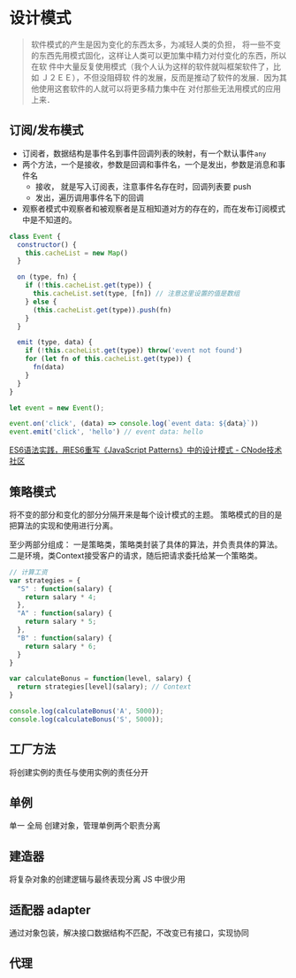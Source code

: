 # 设计模式

> 软件模式的产生是因为变化的东西太多，为减轻人类的负担， 将一些不变的东西先用模式固化，这样让人类可以更加集中精力对付变化的东西，所以在软 件中大量反复使用模式（我个人认为这样的软件就叫框架软件了，比如 Ｊ２ＥＥ），不但没阻碍软 件的发展，反而是推动了软件的发展．因为其他使用这套软件的人就可以将更多精力集中在 对付那些无法用模式的应用上来．　

## 订阅/发布模式
* 订阅者，数据结构是事件名到事件回调列表的映射，有一个默认事件`any`
* 两个方法，一个是接收，参数是回调和事件名，一个是发出，参数是消息和事件名
    - 接收， 就是写入订阅表，注意事件名存在时，回调列表要 push
    - 发出，遍历调用事件名下的回调
* 观察者模式中观察者和被观察者是互相知道对方的存在的，而在发布订阅模式中是不知道的。
```js
class Event {
  constructor() {
    this.cacheList = new Map()
  }

  on (type, fn) {
    if (!this.cacheList.get(type)) {
      this.cacheList.set(type, [fn]) // 注意这里设置的值是数组
    } else {
      (this.cacheList.get(type)).push(fn)
    }
  }

  emit (type, data) {
    if (!this.cacheList.get(type)) throw('event not found')
    for (let fn of this.cacheList.get(type)) {
      fn(data)
    }
  }
}

let event = new Event();

event.on('click', (data) => console.log(`event data: ${data}`))
event.emit('click', 'hello') // event data: hello
```
[ES6语法实践，用ES6重写《JavaScript Patterns》中的设计模式 - CNode技术社区](https://cnodejs.org/topic/5565b4a77d4c64752effb5dd)

## 策略模式

将不变的部分和变化的部分分隔开来是每个设计模式的主题。
策略模式的目的是把算法的实现和使用进行分离。

至少两部分组成：
一是策略类，策略类封装了具体的算法，并负责具体的算法。
二是环境，类Context接受客户的请求，随后把请求委托给某一个策略类。
```js
// 计算工资
var strategies = {
  "S" : function(salary) {
    return salary * 4;
  },
  "A" : function(salary) {
    return salary * 5;
  },
  "B" : function(salary) {
    return salary * 6;
  }
}

var calculateBonus = function(level, salary) {
  return strategies[level](salary); // Context
}

console.log(calculateBonus('A', 5000));
console.log(calculateBonus('S', 5000));
```

## 工厂方法
将创建实例的责任与使用实例的责任分开
## 单例
单一 全局
创建对象，管理单例两个职责分离
## 建造器
将复杂对象的创建逻辑与最终表现分离
JS 中很少用
## 适配器 adapter
通过对象包装，解决接口数据结构不匹配，不改变已有接口，实现协同
## 代理
